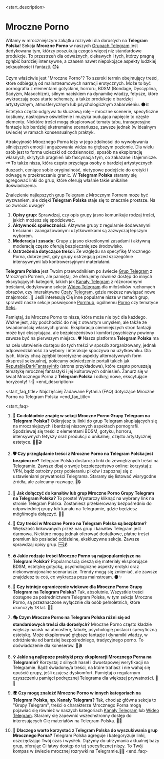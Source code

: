 <start_description>
# Mroczne Porno

Witamy w mroczniejszym zakątku rozrywki dla dorosłych na **Telegram Polska**! Sekcja **Mroczne Porno** w naszych [Grupach Telegram](/grupy/) jest dedykowana tym, którzy poszukują czegoś więcej niż standardowe produkcje. To przestrzeń dla odważnych, ciekawych i tych, którzy pragną zgłębić bardziej intensywne, a czasem nawet niepokojące aspekty ludzkiej seksualności i fantazji. 😈🕯️

Czym właściwie jest "Mroczne Porno"? To szeroki termin obejmujący treści, które odbiegają od mainstreamowych narracji erotycznych. Może to być pornografia z elementami gotyckimi, horroru, BDSM (Bondage, Dyscyplina, Sadyzm, Masochizm), silnym naciskiem na dynamikę władzy, fetysze, które wykraczają poza utarte schematy, a także produkcje o bardziej artystycznym, atmosferycznym lub psychologicznym zabarwieniu. 🌑⛓️ Estetyka często odgrywa tu kluczową rolę – mroczne scenerie, specyficzne kostiumy, nastrojowe oświetlenie i muzyka budująca napięcie to częste elementy. Niektóre treści mogą eksplorować tematy tabu, transgresyjne fantazje lub bardziej ekstremalne scenariusze, zawsze jednak (w idealnym świecie) w ramach konsensualnych praktyk.

Atrakcyjność Mrocznego Porna leży w jego zdolności do wywoływania silniejszych emocji i angażowania widza na głębszym poziomie. Dla wielu osób jest to forma ucieczki od codzienności, sposób na eksplorację własnych, skrytych pragnień lub fascynacja tym, co zakazane i tajemnicze. 🗝️ To także nisza, która często przyciąga osoby o bardziej artystycznych duszach, ceniące sobie oryginalność, nietypowe podejście do erotyki i odwagę w przekraczaniu granic. W **Telegram Polska** staramy się agregować linki do grup, które oferują właśnie takie unikalne doświadczenia.

Znalezienie najlepszych grup Telegram z Mrocznym Pornem może być wyzwaniem, ale dzięki **Telegram Polska** staje się to znacznie prostsze. Na co zwrócić uwagę?
1.  **Opisy grup:** Sprawdzaj, czy opis grupy jasno komunikuje rodzaj treści, jakich możesz się spodziewać.
2.  **Aktywność społeczności:** Aktywne grupy z regularnie dodawanymi treściami i zaangażowanymi użytkownikami są zazwyczaj lepszym wyborem.
3.  **Moderacja i zasady:** Grupy z jasno określonymi zasadami i aktywną moderacją często oferują bezpieczniejsze środowisko.
4.  **Ostrzeżenia dotyczące treści:** Ze względu na specyfikę Mrocznego Porna, dobrze jest, gdy grupy ostrzegają przed szczególnie intensywnymi lub kontrowersyjnymi materiałami.

**Telegram Polska** jest Twoim przewodnikiem po świecie [Grup Telegram](/grupy/) z Mrocznym Pornem, ale pamiętaj, że oferujemy również dostęp do innych ekscytujących kategorii, takich jak [Kanały Telegram](/kanaly/) z różnorodnymi treściami, dedykowane sekcje [Wideo Telegram](/wideo/) dla miłośników ruchomych obrazów, czy interaktywne [Czaty Telegram](/czat/), gdzie możesz nawiązać nowe znajomości. 🚀 Jeśli interesują Cię inne popularne nisze w ramach grup, sprawdź nasze sekcje poświęcone [Pornhub](/grupy/pornhub/), ogólnemu [Porno](/grupy/porno/) czy tematyce [Seks](/grupy/seks/).

Pamiętaj, że Mroczne Porno to nisza, która może nie być dla każdego. Ważne jest, aby podchodzić do niej z otwartym umysłem, ale także ze świadomością własnych granic. Eksploracja ciemniejszych stron fantazji może być ekscytująca, ale bezpieczeństwo i komfort psychiczny powinny zawsze być na pierwszym miejscu. 🛡️ Nasza platforma **Telegram Polska** ma na celu ułatwienie dostępu do tych treści w sposób zorganizowany, jednak odpowiedzialność za wybory i interakcje spoczywa na użytkowniku. Dla tych, którzy chcą zgłębić teoretyczne aspekty alternatywnych form ekspresji seksualnej, polecamy odwiedzenie portali takich jak [ReputableDarkFantasyInfo](https://exampledarkfantasyinfo.com) (strona przykładowa), które często poruszają tematykę mrocznej fantastyki i jej kulturowych odniesień. Zanurz się w świat Mrocznego Porna z **Telegram Polska** i odkryj nowe, ekscytujące horyzonty! ✨🔞
<end_description>

<start_faq_title>
Najczęściej Zadawane Pytania (FAQ) dotyczące Mroczne Porno na Telegram Polska
<end_faq_title>

<start_faq>
1. **🤔 Co dokładnie znajdę w sekcji Mroczne Porno Grupy Telegram na Telegram Polska?**
Odkryjesz tu linki do grup Telegram skupiających się na mroczniejszych i bardziej niszowych aspektach pornografii. Spodziewaj się treści z elementami BDSM, gotyku, horroru, intensywnych fetyszy oraz produkcji o unikalnej, często artystycznej estetyce. 🕵️‍♀️🎬

2. **🛡️ Czy przeglądanie treści z Mroczne Porno na Telegram Polska jest bezpieczne?**
Telegram Polska dostarcza linki do zewnętrznych treści na Telegramie. Zawsze dbaj o swoje bezpieczeństwo online: korzystaj z VPN, bądź ostrożny przy pobieraniu plików i zapoznaj się z ustawieniami prywatności Telegrama. Staramy się listować wiarygodne źródła, ale zalecamy rozwagę. 🧐🔒

3. **📲 Jak dołączyć do kanałów lub grup Mroczne Porno Grupy Telegram na Telegram Polska?**
To proste! Wystarczy kliknąć na wybrany link na stronie Telegram Polska. Zostaniesz przekierowany bezpośrednio do odpowiedniej grupy lub kanału na Telegramie, gdzie będziesz mógł/mogła dołączyć. 🚀🔗

4. **💸 Czy treści w Mroczne Porno na Telegram Polska są bezpłatne?**
Większość linkowanych przez nas grup i kanałów Telegram jest darmowa. Niektóre mogą jednak oferować dodatkowe, płatne treści premium lub posiadać oddzielne, ekskluzywne sekcje. Zawsze sprawdzaj opisy grup. 🆓💰

5. **🔥 Jakie rodzaje treści Mroczne Porno są najpopularniejsze na Telegram Polska?**
Popularnością cieszą się materiały eksplorujące BDSM, estetykę gotycką, psychologiczne aspekty erotyki oraz niekonwencjonalne scenariusze. Trendy mogą się zmieniać, ale zawsze znajdziesz tu coś, co wykracza poza mainstream. 🌑✨

6. **🔞 Czy istnieje ograniczenie wiekowe dla Mroczne Porno Grupy Telegram na Telegram Polska?**
Tak, absolutnie. Wszystkie treści dostępne za pośrednictwem Telegram Polska, w tym sekcja Mroczne Porno, są przeznaczone wyłącznie dla osób pełnoletnich, które ukończyły 18 lat. 🛑👤

7. **🎭 Czym Mroczne Porno na Telegram Polska różni się od standardowych treści dla dorosłych?**
Mroczne Porno często kładzie większy nacisk na atmosferę, fabułę, psychologię postaci i specyficzną estetykę. Może eksplorować głębsze fantazje i dynamiki władzy, w odróżnieniu od bardziej bezpośredniego, tradycyjnego porno. To doświadczenie dla koneserów. 🍷🎬

8. **💡 Jakie są najlepsze praktyki przy eksploracji Mrocznego Porna na Telegramie?**
Korzystaj z silnych haseł i dwuetapowej weryfikacji na Telegramie. Bądź świadomy/a treści, na które trafiasz i nie wahaj się opuścić grupy, jeśli czujesz dyskomfort. Pamiętaj o regularnym czyszczeniu pamięci podręcznej Telegrama dla większej prywatności. 🧼🔐

9. **🌍 Czy mogę znaleźć Mroczne Porno w innych kategoriach na Telegram Polska, np. Kanały Telegram?**
Tak, chociaż główna sekcja to "Grupy Telegram", treści o charakterze Mrocznego Porna mogą pojawiać się również w naszych kategoriach [Kanały Telegram](/kanaly/) lub [Wideo Telegram](/wideo/). Staramy się zapewnić wszechstronny dostęp do interesujących Cię materiałów na Telegram Polska. 🔄🎥

10. **🌟 Dlaczego warto korzystać z Telegram Polska do wyszukiwania grup Mrocznego Porna?**
Telegram Polska agreguje i kategoryzuje linki, oszczędzając Twój czas i wysiłek. Dążymy do utrzymania aktualnej bazy grup, oferując Ci łatwy dostęp do tej specyficznej niszy. To Twój kompas w świecie mrocznej rozrywki na Telegramie.🧭🖤
<end_faq>